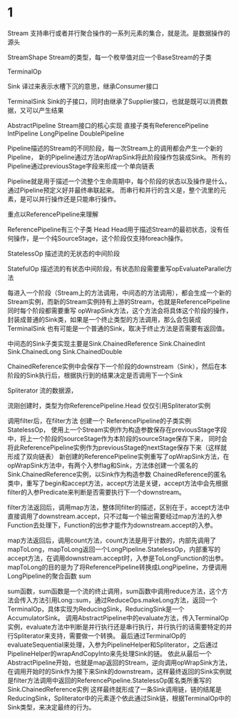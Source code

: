 # 1
Stream 
支持串行或者并行聚合操作的一系列元素的集合，就是流。是数据操作的源头

StreamShape
Stream的类型，每一个枚举值对应一个BaseStream的子类

TerminalOp

Sink
译过来表示水槽下沉的意思，继承Consumer接口

TerminalSink 
Sink的子接口，同时由继承了Supplier接口，也就是既可以消费数据，又可以产生结果

AbstractPipeline 
Stream接口的核心实现
直接子类有ReferencePipeline IntPipeline LongPipeline DoublePipeline

Pipeline描述的Stream的不同阶段，每一次Stream上的调用都会产生一个新的Pipeline，
新的Pipeline通过方法opWrapSink将此阶段操作包装成Sink。
所有的Pipeline通过previousStage字段来形成一个单向链表

Pipeline就是用于描述一个流整个生命周期中，每个阶段的状态以及操作是什么，通过Pipeline预定义好并最终串联起来。
而串行和并行的含义是，整个流里的元素，是可以并行操作还是只能串行操作。

重点以ReferencePipeline来理解

ReferencePipeline有三个子类
Head
Head用于描述Stream的最初状态，没有任何操作，是一个纯SourceStage，这个阶段仅支持foreach操作。

StatelessOp
描述流的无状态的中间阶段

StatefulOp
描述流的有状态中间阶段，有状态阶段需要重写opEvaluateParallel方法

每进入一个阶段（Stream上的方法调用，中间态的方法调用），都会生成一个新的Stream实例，而新的Stream实例持有上游的Stream，也就是ReferencePipeline
同时每个阶段都需要重写 opWrapSink方法，这个方法会将具体这个阶段的操作，封装成普通的Sink类，如果是一个终止类型的方法调用，那么会包装成TerminalSink
也有可能是一个普通的Sink，取决于终止方法是否需要有返回值。

中间态的Sink子类实现主要是Sink.ChainedReference Sink.ChainedInt Sink.ChainedLong Sink.ChainedDouble

ChainedReference实例中会保存下一个阶段的downstream（Sink），然后在本阶段的Sink执行后，根据执行到的结果决定是否调用下一个Sink


Spliterator
流的数据源，


流刚创建时，类型为你ReferencePipeline.Head 仅仅引用Spliterator实例

调用filter后，在filter方法 创建一个 ReferencePipeline的子类实例StatelessOp，
使用上一个Stream实例作为构造参数保存在previousStage字段中，将上一个阶段的sourceStage作为本阶段的sourceStage保存下来，
同时会将此ReferencePipeline实例作为previousStage的nextStage保存下来（这样就形成了双向链表）
新创建的ReferencePipeline实例重写了opWrapSink方法，在opWrapSink方法中，有两个入参flag和Sink，方法体创建一个匿名的Sink.ChainedReference实例，以Sink作为构造参数
ChainedReference的匿名类中，重写了begin和accept方法，accept方法是关键，accept方法中会先根据filter的入参Predicate来判断是否需要执行下一个downstream。

filter方法返回后，调用map方法，整体同filter的描述，区别在于，accept方法中直接调用了downstream.accept，只不过每一个输出需要经过map方法的入参Function去处理下，Function的出参才能作为downstream.accept的入参。

map方法返回后，调用count方法，count方法是用于计数的，内部先调用了mapToLong，mapToLong返回一个LongPipeline.StatelessOp，内部重写的accept方法，在调用downstream.accept时，入参是ToLongFunction的出参。
mapToLong的目的是为了将ReferencePipeline转换成LongPipeline，方便调用LongPipeline的聚合函数 sum

sum函数，sum函数是一个流的终止调用，sum函数中调用reduce方法，这个方法会传入方法引用Long::sum，通过ReduceOps.makeLong方法，返回一个TerminalOp，具体实现为ReducingSink，ReducingSink是一个AccumulatorSink。
调用AbstractPipeline中的evaluate方法，传入TerminalOp实例，evaluate方法中判断是并行执行还是串行执行，并行执行的话需要特定的并行Spliterator来支持，需要做一个转换。
最后通过TerminalOp的evaluateSequential来处理，入参为PipelineHelper和Spliterator，之后通过PipelineHelper的wrapAndCopyInto来先处理Sink的链。
依此从最后一个AbstractPipeline开始，也就是map返回的Stream，逆向调用opWrapSink方法，在调用开始时的Sink作为接下来Sink的downstream，这样最终返回的Sink实例就是filter方法调用中返回的ReferencePipeline.StatelessOp匿名类所重写的Sink.ChainedReference实例
这样最终就形成了一条Sink调用链，链的结尾是ReducingSink，Spliterator中的元素逐个依此通过Sink链，根据TerminalOp中的Sink类型，来决定最终的行为。




